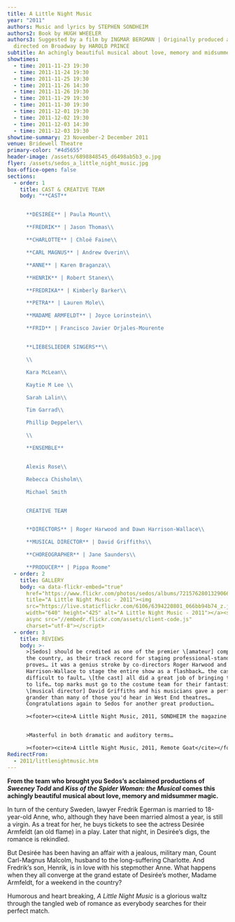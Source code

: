 ```yaml
---
title: A Little Night Music
year: "2011"
authors: Music and lyrics by STEPHEN SONDHEIM
authors2: Book by HUGH WHEELER
authors3: Suggested by a film by INGMAR BERGMAN | Originally produced and
  directed on Broadway by HAROLD PRINCE
subtitle: An achingly beautiful musical about love, memory and midsummer magic
showtimes:
  - time: 2011-11-23 19:30
  - time: 2011-11-24 19:30
  - time: 2011-11-25 19:30
  - time: 2011-11-26 14:30
  - time: 2011-11-26 19:30
  - time: 2011-11-29 19:30
  - time: 2011-11-30 19:30
  - time: 2011-12-01 19:30
  - time: 2011-12-02 19:30
  - time: 2011-12-03 14:30
  - time: 2011-12-03 19:30
showtime-summary: 23 November-2 December 2011
venue: Bridewell Theatre
primary-color: "#4d5655"
header-image: /assets/6898848545_d6498ab5b3_o.jpg
flyer: /assets/sedos_a_little_night_music.jpg
box-office-open: false
sections:
  - order: 1
    title: CAST & CREATIVE TEAM
    body: "**CAST**


      **DESIRÉE** | Paula Mount\\

      **FREDRIK** | Jason Thomas\\

      **CHARLOTTE** | Chloë Faine\\

      **CARL MAGNUS** | Andrew Overin\\

      **ANNE** | Karen Braganza\\

      **HENRIK** | Robert Stanex\\

      **FREDRIKA** | Kimberly Barker\\

      **PETRA** | Lauren Mole\\

      **MADAME ARMFELDT** | Joyce Lorinstein\\

      **FRID** | Francisco Javier Orjales-Mourente


      **LIEBESLIEDER SINGERS**\\

      \\

      Kara McLean\\

      Kaytie M Lee \\

      Sarah Lalin\\

      Tim Garrad\\

      Phillip Deppeler\\

      \\

      **ENSEMBLE**


      Alexis Rose\\

      Rebecca Chisholm\\

      Michael Smith


      CREATIVE TEAM


      **DIRECTORS** | Roger Harwood and Dawn Harrison-Wallace\\

      **MUSICAL DIRECTOR** | David Griffiths\\

      **CHOREOGRAPHER** | Jane Saunders\\

      **PRODUCER** | Pippa Roome"
  - order: 2
    title: GALLERY
    body: <a data-flickr-embed="true"
      href="https://www.flickr.com/photos/sedos/albums/72157628013290664"
      title="A Little Night Music - 2011"><img
      src="https://live.staticflickr.com/6106/6394220801_066bb94b74_z.jpg"
      width="640" height="425" alt="A Little Night Music - 2011"></a><script
      async src="//embedr.flickr.com/assets/client-code.js"
      charset="utf-8"></script>
  - order: 3
    title: REVIEWS
    body: >-
      >[Sedos] should be credited as one of the premier \[amateur] companies in
      the country, as their track record for staging professional-standard shows
      proves… it was a genius stroke by co-directors Roger Harwood and Dawn
      Harrison-Wallace to stage the entire show as a flashback… the casting was
      difficult to fault… \[the cast] all did a great job of bringing the show
      to life… top marks must go to the costume team for their fantastic work…
      \[musical director] David Griffiths and his musicians gave a performance
      grander than many of those you'd hear in West End theatres…
      Congratulations again to Sedos for another great production…

      ><footer><cite>A Little Night Music, 2011, SONDHEIM the magazine - official publication of the Sondheim Society</cite></footer>


      >Masterful in both dramatic and auditory terms…

      ><footer><cite>A Little Night Music, 2011, Remote Goat</cite></footer>
RedirectFrom:
  - 2011/littlenightmusic.htm
---
```

**From the team who brought you Sedos’s acclaimed productions of *Sweeney Todd* and *Kiss of the Spider Woman: the Musical* comes this achingly beautiful musical about love, memory and midsummer magic.**

In turn of the century Sweden, lawyer Fredrik Egerman is married to 18-year-old Anne, who, although they have been married almost a year, is still a virgin. As a treat for her, he buys tickets to see the actress Desirée Armfeldt (an old flame) in a play. Later that night, in Desirée’s digs, the romance is rekindled.

But Desirée has been having an affair with a jealous, military man, Count Carl-Magnus Malcolm, husband to the long-suffering Charlotte. And Fredrik’s son, Henrik, is in love with his stepmother Anne. What happens when they all converge at the grand estate of Desirée’s mother, Madame Armfeldt, for a weekend in the country?

Humorous and heart breaking, *A Little Night Music* is a glorious waltz through the tangled web of romance as everybody searches for their perfect match.